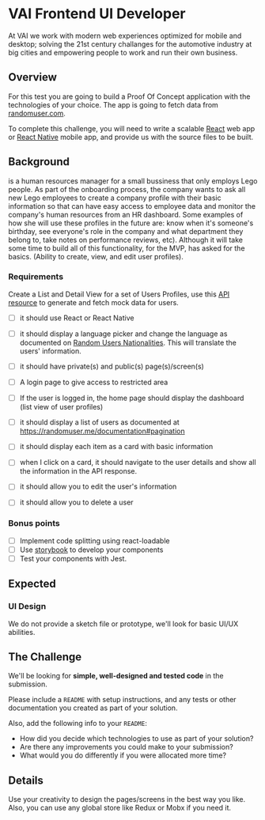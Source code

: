 # VAI Frontend UI Developer

At VAI we work with modern web experiences optimized for mobile and desktop; solving the 21st century challanges for the automotive industry at big cities and empowering people to work and run their own business.

## Overview

For this test you are going to build a Proof Of Concept application with the technologies of your choice. The app is going to fetch data from [randomuser.com](https://randomuser.me).

To complete this challenge, you will need to write a scalable [React](https://facebook.github.io/react/) web app or [React Native](https://facebook.github.io/react-native/) mobile app, and provide us with the source files to be built.

## Background 

<name> is a human resources manager for a small bussiness that only employs Lego people. As part of the onboarding process, the company wants to ask all new Lego employees to create a company profile with their basic information so that <name> can have easy access to employee data and monitor the company's human resources from an HR dashboard. Some examples of how she will use these profiles in the future are: know when it's someone's birthday, see everyone's role in the company and what department they belong to, take notes on performance reviews, etc). Although it will take some time to build all of this functionality, for the MVP, <name> has asked for the basics. (Ability to create, view, and edit user profiles).

### Requirements

Create a List and Detail View for a set of Users Profiles, use this [API resource](https://randomuser.me/documentation) to generate and fetch mock data for users. 
  
- [ ] it should use React or React Native
- [ ] it should display a language picker and change the language as documented on [Random Users Nationalities](https://randomuser.me/documentation#nationalities). This will translate the users' information.
- [ ] it should have private(s) and public(s) page(s)/screen(s)
- [ ] A login page to give access to restricted area 
- [ ] If the user is logged in, the home page should display the dashboard (list view of user profiles) 
- [ ] it should display a list of users as documented at https://randomuser.me/documentation#pagination
- [ ] it should display each item as a card with basic information
- [ ] when I click on a card, it should navigate to the user details and show all the information in the API response.
- [ ] it should allow you to edit the user's information
- [ ] it should allow you to delete a user


### Bonus points
- [ ] Implement code splitting using react-loadable
- [ ] Use [storybook](https://github.com/storybooks/storybook) to develop your components
- [ ] Test your components with Jest.

## Expected

### UI Design

We do not provide a sketch file or prototype, we'll look for basic UI/UX abilities.

## The Challenge

We'll be looking for **simple, well-designed and tested code** in the submission.

Please include a `README` with setup instructions, and any tests or other documentation you created as part of your solution.

Also, add the following info to your `README`:

* How did you decide which technologies to use as part of your solution?
* Are there any improvements you could make to your submission?
* What would you do differently if you were allocated more time?

## Details

Use your creativity to design the pages/screens in the best way you like. Also, you can use any global store like Redux or Mobx if you need it.
